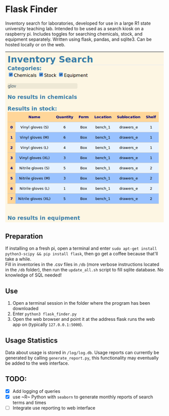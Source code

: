 # Flask Finder  
Inventory search for laboratories, developed for use in a large R1 state 
university teaching lab. Intended to be used as a search kiosk on a 
raspberry pi. Includes toggles for searching chemicals, stock, and
equipment separately. 
Written using flask, pandas, and sqlite3. Can be hosted locally or on the web.

![In action](/img/example.png "Use example")

## Preparation
If installing on a fresh pi, open a terminal and enter `sudo apt-get install python3-scipy && pip install flask`, then go get a coffee because that'll take a while.  
Fill in inventories in the .csv files in `/db` (more verbose instructions located in the `/db` folder), then run the `update_all.sh` script to fill sqlite database. No knowledge of SQL needed!

## Use
1. Open a terminal session in the folder where the program has been downloaded
2. Enter `python3 flask_finder.py`
3. Open the web browser and point it at the address flask runs the web app on (typically `127.0.0.1:5000`). 

## Usage Statistics
Data about usage is stored in `/log/log.db`. Usage reports can currently be generated by calling `generate_report.py`, this functionality may eventually be added to the web interface.

## TODO: 
- [x] Add logging of queries
- [x] use ~R~ Python with `seaborn` to generate monthly reports of search terms and times
- [ ] Integrate use reporting to web interface
